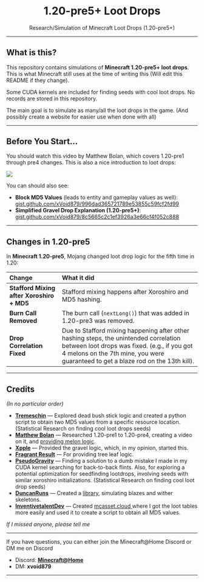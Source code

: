 <div align="center">
  <h1 style="margin-top: 0">1.20-pre5+ Loot Drops</h1>
  <span>Research/Simulation of Minecraft Loot Drops (1.20-pre5+)</span>
</div>

---

## What is this?

This repository contains simulations of **Minecraft 1.20-pre5+ loot drops**. This is what Minecraft still uses at the time of writing this (Will edit this README if they change).

Some CUDA kernels are included for finding seeds with cool loot drops. No records are stored in this repository.

The main goal is to simulate as many/all the loot drops in the game. (And possibly create a website for easier use when done with all)

---

## Before You Start...

You should watch this video by Matthew Bolan, which covers 1.20-pre1 through pre4 changes. This is also a nice introduction to loot drops:

<a href="https://www.youtube.com/watch?v=a5-dISWtkDs"><img src="https://img.shields.io/badge/Watch-Matthew%20Bolan-red?logo=youtube"></a>

You can should also see:
- **Block MD5 Values** (leads to entity and gameplay values as well):  
  [gist.github.com/xVoid879/996dad365721789e53855c59fcf2fd99](https://gist.github.com/xVoid879/996dad365721789e53855c59fcf2fd99)
- **Simplified Gravel Drop Explanation (1.20-pre5+)**:  
  [gist.github.com/xVoid879/8c5665c2c1ef3926a3e66cf4f052c888](https://gist.github.com/xVoid879/8c5665c2c1ef3926a3e66cf4f052c888)

---

## Changes in 1.20-pre5

In **Minecraft 1.20-pre5**, Mojang changed loot drop logic for the fifth time in 1.20:

| Change | What it did |
| :------ | :----------- |
| **Stafford Mixing after Xoroshiro + MD5** | Stafford mixing happens after Xoroshiro and MD5 hashing. |
| **Burn Call Removed** | The burn call (`nextLong()`) that was added in 1.20-pre3 was removed. |
| **Drop Correlation Fixed** | Due to Stafford mixing happening after other hashing steps, the unintended correlation between loot drops was fixed. (e.g., if you got 4 melons on the 7th mine, you were guaranteed to get a blaze rod on the 13th kill). |

---


## Credits

*(In no particular order)*

- [**Tremeschin**](https://github.com/tremeschin) — Explored dead bush stick logic and created a python script to obtain two MD5 values from a specific resource location. (Statistical Research on finding cool loot drops seeds)
- [**Matthew Bolan**](https://github.com/mjtb49) — Researched 1.20-pre1 to 1.20-pre4, creating a video on it, and [providing melon logic](https://gist.github.com/mjtb49/f3e01e3355178d2bb6c814606971c374).
- [**Xpple**](https://github.com/xpple) — Provided the gravel logic, which, in my opinion, started this.
- [**Fragrant Result**](https://github.com/FragrantResult186) — For providing tree leaf logic.
- [**PseudoGravity**](https://github.com/pseudogravity) — Finding a solution to a dumb mistake I made in my CUDA kernel searching for back-to-back flints. Also, for exploring a potential optimization for seedfinding lootdrops, involving seeds with similar xoroshiro initializations. (Statistical Research on finding cool loot drop seeds)
- [**DuncanRuns**](https://github.com/DuncanRuns) — Created a [library](https://github.com/duncanruns/miltsu), simulating blazes and wither skeletons.
- [**InventivetalentDev**](https://github.com/InventivetalentDev) — Created [mcasset.cloud ](https://mcasset.cloud) where I got the loot tables more easily and used it to create a script to obtain all MD5 values.

*If I missed anyone, please tell me*

---

If you have questions, you can either join the Minecraft@Home Discord or DM me on Discord
- Discord: **[Minecraft@Home](https://discord.com/mch)**
- DM: **xvoid879**

---

